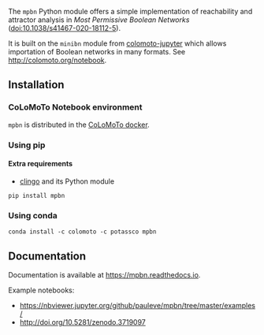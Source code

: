 
The `mpbn` Python module offers a simple implementation of reachability and attractor analysis in *Most Permissive Boolean Networks* ([doi:10.1038/s41467-020-18112-5](https://doi.org/10.1038/s41467-020-18112-5)).

It is built on the `minibn` module from [colomoto-jupyter](https://github.com/colomoto/colomoto-jupyter) which allows importation of Boolean networks in many formats. See http://colomoto.org/notebook.

## Installation

### CoLoMoTo Notebook environment

`mpbn` is distributed in the [CoLoMoTo docker](http://colomoto.org/notebook).

### Using pip

#### Extra requirements
* [clingo](https://github.com/potassco/clingo) and its Python module

```
pip install mpbn
```

### Using conda
```
conda install -c colomoto -c potassco mpbn
```

## Documentation

Documentation is available at https://mpbn.readthedocs.io.

Example notebooks:
* https://nbviewer.jupyter.org/github/pauleve/mpbn/tree/master/examples/
* http://doi.org/10.5281/zenodo.3719097


[1]: https://arxiv.org/abs/1808.10240
